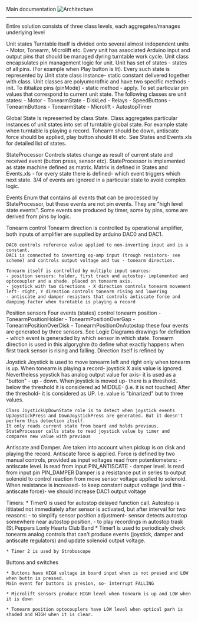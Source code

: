 Main documentation
![Architecture](/Architecture.png)
_____________________________________________________
Entire solution consists of three class levels, each aggregates/manages underlying level

Unit states
	Turntable itself is divided onto several almost independent units - Motor, Tonearm, Microlift etc. Every unit has associated Arduino input and output pins 
	that should be managed dyring turntable work cycle. Unit class encapsulates pin management logic for unit. 
	Unit has set of states - states of all pins. (For example when Play button is lit). Every such state is represented by Unit state class instance- static constant
	delivered together with class. 
	Unit classes are polyumorofhic and have two specific methods 
	- init. To ititialize pins (pinMode) - static method
	- apply. To set particular pin values that correspond to current unit state. 
	The following classes sre unit states:
	- Motor
	- TonearmState
	- DiskLed
	- Relays
	- SpeedButtons
	- TonearmButtons
	- TonearmState
	- Microlift
	- AutostopTimer
	
Global State
	Is represented by class State. Class aggregates particular instances of unit states into set of turntable global state. For example state when turntable is playing a record.
	Tohearm should be down, antiscate force should be applied, play button should lit etc. 
	See States and Events.xls for detailed list of states.

StateProcessor 
	Controls states change as result of current state and received event (button press, sensor etc). StateProcessor is implemented as state machine defined as matrix. 
	Matrix is defined in States and Events.xls - for every state there is defined- which event triggers which next state. 3/4 of events are ignored in a particular 
	state to avoid complex logic.

Events
	Enum that contains all events that can be processed by StateProcessor, but these events are not pin events. They are "high level state events". Some events are produced by timer,
	some by pins, some are derived from pins by logic. 

Tonearm control
	Tonearm direction is controlled by operational amplifier, both inputs of amplifier are supplied by arduino DAC0 and DAC1.

	DAC0 controls reference value applied to non-inverting input and is a constant.
	DAC1 is connected to inverting op-amp input (trough resistors- see scheme) and controls output voltage and tus - tonearm direction.

	Tonearm itself is controlled by multiple input sources:
	- position sensors: holder, first track and autostop- implemented and optocoupler and a shade. placed on tonearm axis. 
	- joystick with two directions - X direction controls tonearm movement left- right, Y direction controls tonearm rising and lowering
	- antiscate and damper resistors that controls antiscate force and damping factor when turntable is playing a record

Position sensors
	Four events (states) control tonearm position
	- TonearmPositionHolder
	- TonearmPositionOverGap
	- TonearmPositionOverDisk
	- TonearmPositionOnAutostop
	these four events are generated by three sensors. See Logic Diagrams drawings for definition - which event is generaded by which sensor in which state. 
	Tonearm direction is used in this algoryghm (to define what exactly happens when first track sensor is rising and falling. 
	Direction itself is refined by 

Joystick
	Joystick is used to move tonearm left and right only when tonearm is up. When tonearm is playing a record- joystick X axis value is ignored. 
	Nevertheless yoystick has analog output value for axis- it is used as a "button" - up - down.
	When joystick is moved up- there is a threshold. below the threshold it is considered ad MIDDLE- (i.e. it is not touched)
	After the threshold- it is considered as UP. I.e. value is "binarized" but to three values.

	Class JoystickUpDownState role is to detect when joystick events UpJoystickPress and DownJoystickPress are generated. But it doesn't perform this detection itself.
	It only reads current state from board and holds previous. StateProcessor calls state to read joystick value by timer and compares new value with previous

Antiscate and Damper. 
	Are taken into account when pickup is on disk and playing the record. Antiscate force is applied. Force is defined by two manual controls, provided as input
	voltages read from potentiometers:
	- antiscate level. Is read from input PIN_ANTISCATE
	- damper level. Is read from input pin PIN_DAMPER
	Damper is a resistance put in series to output solenoid to control reaction from move sensor voltage applied to solenoid. When resistance is increased- to keep
	constant output voltage (and this - antiscate force)- we should increase DAC1 output voltage
	
Timers:
	* Timer0 is used for autostop delayed function call. Autostop is ititiated not immediately after sensor is activated, but after interval for two reasons:
		- to simplify sensor position adjustment- sensor detects autostop somewhere near autostop position,
		- to play recordings in autostop trask (St.Peppers Lonly Hearts Club Band
	* Timer1 is used to periodicaly check tonearm analog controls that can't produce events (joystick, damper and antiscate regulators) and update solenoid output voltage. 

	* Timer 2 is used by Stroboscope

Buttons and switches
	
	* Buttons have HIGH voltage in board input when is not presed and LOW when buttn is pressed. 
	Main event for buttons is presion, so- interrupt FALLING

	* Microlift sensors produce HIGH level when tonearm is up and LOW when it is down

	* Tonearm position optocouplers have LOW level when optical parh is shaded and HIGH when it is clear. 

